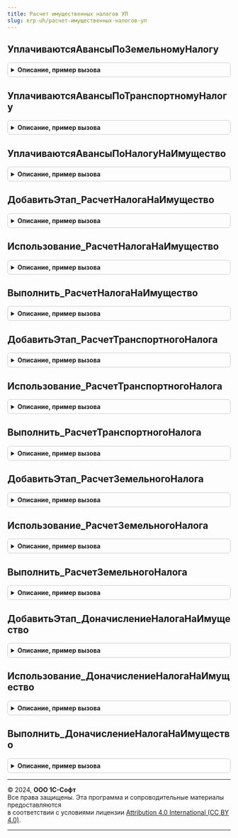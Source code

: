 ```yaml
---
title: Расчет имущественных налогов УП
slug: erp-uh/расчет-имущественных-налогов-уп
---
```



## УплачиваютсяАвансыПоЗемельномуНалогу
<details style="margin: 1em 0; padding: 0.5em; border: 1px solid #ccc; border-radius: 6px;">

<summary style="font-weight: bold; cursor: pointer;">Описание, пример вызова</summary>

```bsl

// Возвращает необходимость уплаты авансов по земельному налогу.
//
// Параметры:
// 	Организации - СправочникСсылка.Организации - Организация, для которой необходимо выполнить проверку.
// 	Период - Дата - Дата закрытия месяца.
//
// Возвращаемое значение:
// 	Булево - Признак необходимости уплаты аванса.
//
Функция УплачиваютсяАвансыПоЗемельномуНалогу(Организации, Период) Экспорт
```

Пример вызова
```bsl
Результат = РасчетИмущественныхНалоговУП.УплачиваютсяАвансыПоЗемельномуНалогу(Организации, Период) 
```
</details>

## УплачиваютсяАвансыПоТранспортномуНалогу
<details style="margin: 1em 0; padding: 0.5em; border: 1px solid #ccc; border-radius: 6px;">

<summary style="font-weight: bold; cursor: pointer;">Описание, пример вызова</summary>

```bsl

// Возвращает необходимость уплаты авансов по транспортному налогу.
//
// Параметры:
// 	Организации - СправочникСсылка.Организации - Организация, для которой необходимо выполнить расчет.
// 	Период - Дата - Дата закрытия месяца.
//
// Возвращаемое значение:
// 	Булево - Признак необходимости уплаты аванса.
//
Функция УплачиваютсяАвансыПоТранспортномуНалогу(Организации, Период) Экспорт
```

Пример вызова
```bsl
Результат = РасчетИмущественныхНалоговУП.УплачиваютсяАвансыПоТранспортномуНалогу(Организации, Период) 
```
</details>

## УплачиваютсяАвансыПоНалогуНаИмущество
<details style="margin: 1em 0; padding: 0.5em; border: 1px solid #ccc; border-radius: 6px;">

<summary style="font-weight: bold; cursor: pointer;">Описание, пример вызова</summary>

```bsl

// Возвращает необходимость уплаты авансов по налогу на имущество.
//
// Параметры:
// 	Организации - СправочникСсылка.Организации - Организация, для которой необходимо выполнить проверку.
// 	Период - Дата - Дата закрытия месяца.
//
// Возвращаемое значение:
// 	Булево - Признак необходимости уплаты аванса.
//
Функция УплачиваютсяАвансыПоНалогуНаИмущество(Организации, Период) Экспорт
```

Пример вызова
```bsl
Результат = РасчетИмущественныхНалоговУП.УплачиваютсяАвансыПоНалогуНаИмущество(Организации, Период) 
```
</details>

## ДобавитьЭтап_РасчетНалогаНаИмущество
<details style="margin: 1em 0; padding: 0.5em; border: 1px solid #ccc; border-radius: 6px;">

<summary style="font-weight: bold; cursor: pointer;">Описание, пример вызова</summary>

```bsl

// Добавляет этап в таблицу этапов закрытия месяца.
// Элементы данной таблицы являются элементами второго уровня в дереве этапов в форме закрытия месяца.
//
// Параметры:
// 	ТаблицаЭтапов - (См. Обработки.ОперацииЗакрытияМесяца.ЗаполнитьОписаниеЭтаповЗакрытияМесяца)
// 	ТекущийРодитель - Строка - идентификатор группы.
Процедура ДобавитьЭтап_РасчетНалогаНаИмущество(ТаблицаЭтапов,ТекущийРодитель) Экспорт
```

Пример вызова
```bsl
РасчетИмущественныхНалоговУП.ДобавитьЭтап_РасчетНалогаНаИмущество(ТаблицаЭтапов, ТекущийРодитель) 
```
</details>

## Использование_РасчетНалогаНаИмущество
<details style="margin: 1em 0; padding: 0.5em; border: 1px solid #ccc; border-radius: 6px;">

<summary style="font-weight: bold; cursor: pointer;">Описание, пример вызова</summary>

```bsl

// Опредяет статус операции закрытия месяца "РасчетНалогаНаИмущество".
//
// Параметры:
//  ПараметрыОбработчика - Структура - Параметры обработчика
Процедура Использование_РасчетНалогаНаИмущество(ПараметрыОбработчика) Экспорт
```

Пример вызова
```bsl
РасчетИмущественныхНалоговУП.Использование_РасчетНалогаНаИмущество(ПараметрыОбработчика) 
```
</details>

## Выполнить_РасчетНалогаНаИмущество
<details style="margin: 1em 0; padding: 0.5em; border: 1px solid #ccc; border-radius: 6px;">

<summary style="font-weight: bold; cursor: pointer;">Описание, пример вызова</summary>

```bsl

// Выполняет операцию закрытия месяца "РасчетНалогаНаИмущество".
//
// Параметры:
//  ПараметрыОбработчика - см. Обработки.ОперацииЗакрытияМесяца.ИнициализироватьПараметрыОбработчикаЭтапа
Процедура Выполнить_РасчетНалогаНаИмущество(ПараметрыОбработчика) Экспорт
```

Пример вызова
```bsl
РасчетИмущественныхНалоговУП.Выполнить_РасчетНалогаНаИмущество(ПараметрыОбработчика) 
```
</details>

## ДобавитьЭтап_РасчетТранспортногоНалога
<details style="margin: 1em 0; padding: 0.5em; border: 1px solid #ccc; border-radius: 6px;">

<summary style="font-weight: bold; cursor: pointer;">Описание, пример вызова</summary>

```bsl

// Добавляет этап в таблицу этапов закрытия месяца.
// Элементы данной таблицы являются элементами второго уровня в дереве этапов в форме закрытия месяца.
//
// Параметры:
// 	ТаблицаЭтапов - (См. Обработки.ОперацииЗакрытияМесяца.ЗаполнитьОписаниеЭтаповЗакрытияМесяца)
// 	ТекущийРодитель - Строка - идентификатор группы.
Процедура ДобавитьЭтап_РасчетТранспортногоНалога(ТаблицаЭтапов,ТекущийРодитель) Экспорт
```

Пример вызова
```bsl
РасчетИмущественныхНалоговУП.ДобавитьЭтап_РасчетТранспортногоНалога(ТаблицаЭтапов, ТекущийРодитель) 
```
</details>

## Использование_РасчетТранспортногоНалога
<details style="margin: 1em 0; padding: 0.5em; border: 1px solid #ccc; border-radius: 6px;">

<summary style="font-weight: bold; cursor: pointer;">Описание, пример вызова</summary>

```bsl

// Опредяет статус операции "РасчетТранспортногоНалога".
//
// Параметры:
//  ПараметрыОбработчика - Структура - Параметры обработчика
Процедура Использование_РасчетТранспортногоНалога(ПараметрыОбработчика) Экспорт
```

Пример вызова
```bsl
РасчетИмущественныхНалоговУП.Использование_РасчетТранспортногоНалога(ПараметрыОбработчика) 
```
</details>

## Выполнить_РасчетТранспортногоНалога
<details style="margin: 1em 0; padding: 0.5em; border: 1px solid #ccc; border-radius: 6px;">

<summary style="font-weight: bold; cursor: pointer;">Описание, пример вызова</summary>

```bsl

// Выполняет операцию "РасчетТранспортногоНалога".
//
// Параметры:
//  ПараметрыОбработчика - Структура - Параметры обработчика
Процедура Выполнить_РасчетТранспортногоНалога(ПараметрыОбработчика) Экспорт
```

Пример вызова
```bsl
РасчетИмущественныхНалоговУП.Выполнить_РасчетТранспортногоНалога(ПараметрыОбработчика) 
```
</details>

## ДобавитьЭтап_РасчетЗемельногоНалога
<details style="margin: 1em 0; padding: 0.5em; border: 1px solid #ccc; border-radius: 6px;">

<summary style="font-weight: bold; cursor: pointer;">Описание, пример вызова</summary>

```bsl

// Добавляет этап в таблицу этапов закрытия месяца.
// Элементы данной таблицы являются элементами второго уровня в дереве этапов в форме закрытия месяца.
//
// Параметры:
// 	ТаблицаЭтапов - (См. Обработки.ОперацииЗакрытияМесяца.ЗаполнитьОписаниеЭтаповЗакрытияМесяца)
// 	ТекущийРодитель - Строка - идентификатор группы.
Процедура ДобавитьЭтап_РасчетЗемельногоНалога(ТаблицаЭтапов,ТекущийРодитель) Экспорт
```

Пример вызова
```bsl
РасчетИмущественныхНалоговУП.ДобавитьЭтап_РасчетЗемельногоНалога(ТаблицаЭтапов, ТекущийРодитель) 
```
</details>

## Использование_РасчетЗемельногоНалога
<details style="margin: 1em 0; padding: 0.5em; border: 1px solid #ccc; border-radius: 6px;">

<summary style="font-weight: bold; cursor: pointer;">Описание, пример вызова</summary>

```bsl

// Опредяет статус операции "РасчетЗемельногоНалога".
//
// Параметры:
//  ПараметрыОбработчика - Структура - Параметры обработчика
Процедура Использование_РасчетЗемельногоНалога(ПараметрыОбработчика) Экспорт
```

Пример вызова
```bsl
РасчетИмущественныхНалоговУП.Использование_РасчетЗемельногоНалога(ПараметрыОбработчика) 
```
</details>

## Выполнить_РасчетЗемельногоНалога
<details style="margin: 1em 0; padding: 0.5em; border: 1px solid #ccc; border-radius: 6px;">

<summary style="font-weight: bold; cursor: pointer;">Описание, пример вызова</summary>

```bsl

// Выполняет операцию "РасчетЗемельногоНалога".
//
// Параметры:
//  ПараметрыОбработчика - Структура - Параметры обработчика
Процедура Выполнить_РасчетЗемельногоНалога(ПараметрыОбработчика) Экспорт
```

Пример вызова
```bsl
РасчетИмущественныхНалоговУП.Выполнить_РасчетЗемельногоНалога(ПараметрыОбработчика) 
```
</details>

## ДобавитьЭтап_ДоначислениеНалогаНаИмущество
<details style="margin: 1em 0; padding: 0.5em; border: 1px solid #ccc; border-radius: 6px;">

<summary style="font-weight: bold; cursor: pointer;">Описание, пример вызова</summary>

```bsl

// Добавляет этап в таблицу этапов закрытия месяца.
// Элементы данной таблицы являются элементами второго уровня в дереве этапов в форме закрытия месяца.
//
// Параметры:
// 	ТаблицаЭтапов - См. Обработки.ОперацииЗакрытияМесяца.ЗаполнитьОписаниеЭтаповЗакрытияМесяца
// 	ТекущийРодитель - Строка - идентификатор группы.
Процедура ДобавитьЭтап_ДоначислениеНалогаНаИмущество(ТаблицаЭтапов,ТекущийРодитель) Экспорт
```

Пример вызова
```bsl
РасчетИмущественныхНалоговУП.ДобавитьЭтап_ДоначислениеНалогаНаИмущество(ТаблицаЭтапов, ТекущийРодитель) 
```
</details>

## Использование_ДоначислениеНалогаНаИмущество
<details style="margin: 1em 0; padding: 0.5em; border: 1px solid #ccc; border-radius: 6px;">

<summary style="font-weight: bold; cursor: pointer;">Описание, пример вызова</summary>

```bsl

// Опредяет статус операции "ДоначислениеНалогаНаИмущество".
//
// Параметры:
//  ПараметрыОбработчика - Структура - Параметры обработчика
Процедура Использование_ДоначислениеНалогаНаИмущество(ПараметрыОбработчика) Экспорт
```

Пример вызова
```bsl
РасчетИмущественныхНалоговУП.Использование_ДоначислениеНалогаНаИмущество(ПараметрыОбработчика) 
```
</details>

## Выполнить_ДоначислениеНалогаНаИмущество
<details style="margin: 1em 0; padding: 0.5em; border: 1px solid #ccc; border-radius: 6px;">

<summary style="font-weight: bold; cursor: pointer;">Описание, пример вызова</summary>

```bsl

// Выполняет операцию "Доначисление налога на имущество".
//
// Параметры:
//  ПараметрыОбработчика - Структура - Параметры обработчика
Процедура Выполнить_ДоначислениеНалогаНаИмущество(ПараметрыОбработчика) Экспорт
```

Пример вызова
```bsl
РасчетИмущественныхНалоговУП.Выполнить_ДоначислениеНалогаНаИмущество(ПараметрыОбработчика) 
```
</details>

---

© 2024, **ООО 1С-Софт**  
Все права защищены. Эта программа и сопроводительные материалы предоставляются  
в соответствии с условиями лицензии [Attribution 4.0 International (CC BY 4.0)](https://creativecommons.org/licenses/by/4.0/legalcode).

---
